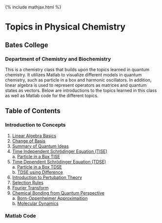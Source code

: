 {% include mathjax.html %}

# Topics in Physical Chemistry

## Bates College

### Department of Chemistry and Biochemistry
This is a chemistry class that builds upon the topics learned in quantum chemistry. It utilizes Matlab to visualize different models in quantum chemistry, such as particle in a box and harmonic oscillators. In addition, linear algebra is used to represent operators as matrices and quantum states as vectors. Below are introductions to the topics learned in this class as well as Matlab code for the different topics. 

## Table of Contents

### Introduction to Concepts

1. [Linear Algebra Basics](Linear_Algebra.md)
2. [Change of Basis](Change_Basis.md)
3. [Summary of Quantum Ideas](Quantum_ideas.md)
4. [Time Independent Schrödinger Equation (TISE)](TISE.md)\
      a. [Particle in a Box TISE](PIB.md)
5. [Time Dependent Schrödinger Equation (TDSE)](TDSE.md)\
      a. [Particle in a Box TDSE](PIB_TDSE.md)\
      b. [TDSE using Difference](Class_Mar1.md)
6. [Introduction to Pertubation Theory](Perturb.md)
7. [Selection Rules](Selection_rules.md)
8. [Fourier Transform](fourier_transform.md)
9. [Chemical Bonding from Quantum Perspective](chemical_bonding.md)\
      a. [Born-Oppenheimer Approximaition](BO.md)\
      b. [Molecular Dynamics](molecular_dynamics.md)

### Matlab Code
